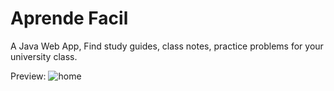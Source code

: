 # Aprende Facil
 A Java Web App, Find study guides, class notes, practice problems for your university class.

Preview:
![home](https://user-images.githubusercontent.com/26604996/42606141-6da8feb2-8541-11e8-8bd3-e33a3d4df603.png)
